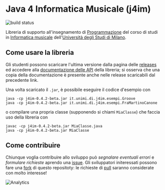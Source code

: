 Java 4 Informatica Musicale (j4im)
==================================

![build status](https://travis-ci.org/mapio/j4im.svg?branch=master)

Libreria di supporto all'insegnamento di
[Programmazione](http://boldi.di.unimi.it/Corsi/Mus20.4/) del corso di studi
in [Informatica
musicale](http://www.ccdinf.unimi.it/it/corsiDiStudio/20.4/F3Xof2/)
dell'[Università degli Studi di Milano](http://www.unimi.it/).

Come usare la libreria
----------------------

Gli studenti possono scaricare l'ultima versione dalla pagina delle
[releases](https://github.com/mapio/j4im/releases) ed accedere alla
[documentazione delle API](http://mapio.github.io/j4im) della libreria; si
osserva che una copia della documentazione è presente anche nelle release
scaricabili dal precedente link.

Una volta scaricato il `.jar`, è possibile eseguire il codice d'esempio con

	java -cp j4im-0.4.2-beta.jar it.unimi.di.j4im.esempi.Groove
	java -cp j4im-0.4.2-beta.jar it.unimi.di.j4im.esempi.FraMartinoCanone

o compilare una propria classe (supponendo si chiami `MiaClasse`) che faccia
uso della libreria con

	javac -cp j4im-0.4.2-beta.jar MiaClasse.java
	java -cp j4im-0.4.2-beta.jar MiaClasse


Come contribuire
----------------

Chiunque voglia contribuire allo sviluppo può *segnalare eventuali errori* e
*formulare richieste* aprendo una
[issue](https://github.com/mapio/j4im/issues). Gli sviluppatori initeressati
possono fare una [fork](https://github.com/mapio/j4im/fork) di questo
repositoty: le richieste di [pull](https://github.com/mapio/j4im/pulls)
saranno considerate con molto interesse!

![Analytics](https://ga-beacon.appspot.com/UA-377250-20/j4im?pixel)

